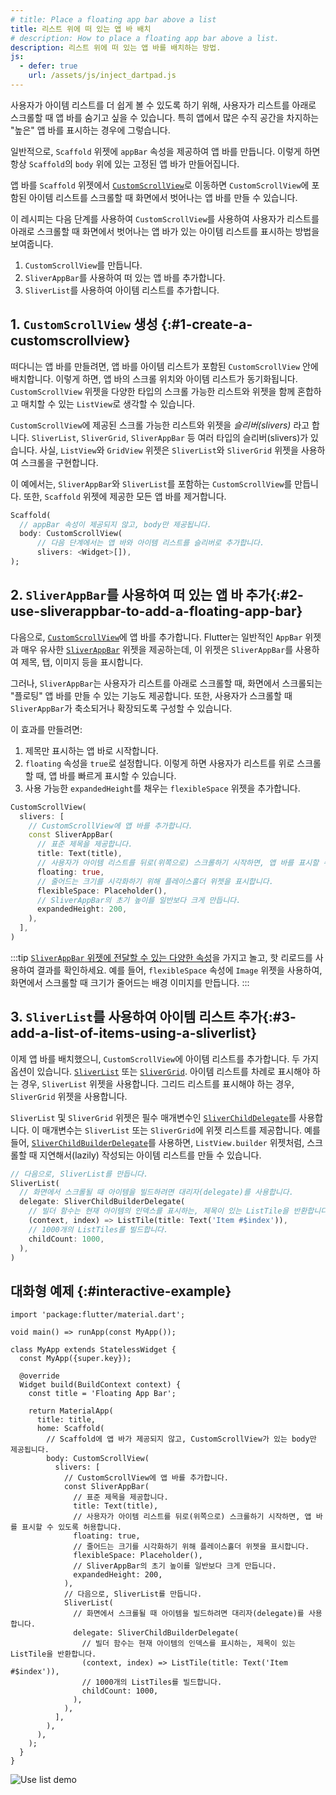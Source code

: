 ```yaml
---
# title: Place a floating app bar above a list
title: 리스트 위에 떠 있는 앱 바 배치
# description: How to place a floating app bar above a list.
description: 리스트 위에 떠 있는 앱 바를 배치하는 방법.
js:
  - defer: true
    url: /assets/js/inject_dartpad.js
---
```


<?code-excerpt path-base="cookbook/lists/floating_app_bar/"?>

사용자가 아이템 리스트를 더 쉽게 볼 수 있도록 하기 위해, 사용자가 리스트를 아래로 스크롤할 때 앱 바를 숨기고 싶을 수 있습니다.
특히 앱에서 많은 수직 공간을 차지하는 "높은" 앱 바를 표시하는 경우에 그렇습니다.

일반적으로, `Scaffold` 위젯에 `appBar` 속성을 제공하여 앱 바를 만듭니다. 
이렇게 하면 항상 `Scaffold`의 `body` 위에 있는 고정된 앱 바가 만들어집니다.

앱 바를 `Scaffold` 위젯에서 [`CustomScrollView`][]로 이동하면 
`CustomScrollView`에 포함된 아이템 리스트를 스크롤할 때 화면에서 벗어나는 앱 바를 만들 수 있습니다.

이 레시피는 다음 단계를 사용하여 `CustomScrollView`를 사용하여 사용자가 리스트를 아래로 스크롤할 때
화면에서 벗어나는 앱 바가 있는 아이템 리스트를 표시하는 방법을 보여줍니다.

1. `CustomScrollView`를 만듭니다.
2. `SliverAppBar`를 사용하여 떠 있는 앱 바를 추가합니다.
3. `SliverList`를 사용하여 아이템 리스트를 추가합니다.

## 1. `CustomScrollView` 생성 {:#1-create-a-customscrollview}

떠다니는 앱 바를 만들려면, 앱 바를 아이템 리스트가 포함된 `CustomScrollView` 안에 배치합니다. 
이렇게 하면, 앱 바의 스크롤 위치와 아이템 리스트가 동기화됩니다. 
`CustomScrollView` 위젯을 다양한 타입의 스크롤 가능한 리스트와 위젯을 함께 혼합하고 매치할 수 있는 
`ListView`로 생각할 수 있습니다.

`CustomScrollView`에 제공된 스크롤 가능한 리스트와 위젯을 _슬리버(slivers)_ 라고 합니다. 
`SliverList`, `SliverGrid`, `SliverAppBar` 등 여러 타입의 슬리버(slivers)가 있습니다. 
사실, `ListView`와 `GridView` 위젯은 `SliverList`와 `SliverGrid` 위젯을 사용하여 스크롤을 구현합니다.

이 예에서는, `SliverAppBar`와 `SliverList`를 포함하는 `CustomScrollView`를 만듭니다. 
또한, `Scaffold` 위젯에 제공한 모든 앱 바를 제거합니다.

<?code-excerpt "lib/starter.dart (CustomScrollView)" replace="/^return //g"?>
```dart
Scaffold(
  // appBar 속성이 제공되지 않고, body만 제공됩니다.
  body: CustomScrollView(
      // 다음 단계에서는 앱 바와 아이템 리스트를 슬리버로 추가합니다. 
      slivers: <Widget>[]),
);
```

## 2. `SliverAppBar`를 사용하여 떠 있는 앱 바 추가{:#2-use-sliverappbar-to-add-a-floating-app-bar}

다음으로, [`CustomScrollView`][]에 앱 바를 추가합니다. 
Flutter는 일반적인 `AppBar` 위젯과 매우 유사한 [`SliverAppBar`][] 위젯을 제공하는데, 
이 위젯은 `SliverAppBar`를 사용하여 제목, 탭, 이미지 등을 표시합니다.

그러나, `SliverAppBar`는 사용자가 리스트를 아래로 스크롤할 때,
화면에서 스크롤되는 "플로팅" 앱 바를 만들 수 있는 기능도 제공합니다. 
또한, 사용자가 스크롤할 때 `SliverAppBar`가 축소되거나 확장되도록 구성할 수 있습니다.

이 효과를 만들려면:

   1. 제목만 표시하는 앱 바로 시작합니다.
   2. `floating` 속성을 `true`로 설정합니다. 
      이렇게 하면 사용자가 리스트를 위로 스크롤할 때, 앱 바를 빠르게 표시할 수 있습니다.
   3. 사용 가능한 `expandedHeight`를 채우는 `flexibleSpace` 위젯을 추가합니다.

<?code-excerpt "lib/step2.dart (SliverAppBar)" replace="/^body: //g;/^\),$/)/g"?>
```dart
CustomScrollView(
  slivers: [
    // CustomScrollView에 앱 바를 추가합니다.
    const SliverAppBar(
      // 표준 제목을 제공합니다.
      title: Text(title),
      // 사용자가 아이템 리스트를 뒤로(위쪽으로) 스크롤하기 시작하면, 앱 바를 표시할 수 있도록 허용합니다.
      floating: true,
      // 줄어드는 크기를 시각화하기 위해 플레이스홀더 위젯을 표시합니다.
      flexibleSpace: Placeholder(),
      // SliverAppBar의 초기 높이를 일반보다 크게 만듭니다.
      expandedHeight: 200,
    ),
  ],
)
```

:::tip
[`SliverAppBar` 위젯에 전달할 수 있는 다양한 속성][various properties you can pass to the `SliverAppBar` widget]을 가지고 놀고, 핫 리로드를 사용하여 결과를 확인하세요. 
예를 들어, `flexibleSpace` 속성에 `Image` 위젯을 사용하여, 화면에서 스크롤할 때 크기가 줄어드는 배경 이미지를 만듭니다.
:::


## 3. `SliverList`를 사용하여 아이템 리스트 추가{:#3-add-a-list-of-items-using-a-sliverlist}

이제 앱 바를 배치했으니, `CustomScrollView`에 아이템 리스트를 추가합니다. 
두 가지 옵션이 있습니다. [`SliverList`][] 또는 [`SliverGrid`][]. 
아이템 리스트를 차례로 표시해야 하는 경우, `SliverList` 위젯을 사용합니다. 
그리드 리스트를 표시해야 하는 경우, `SliverGrid` 위젯을 사용합니다.

`SliverList` 및 `SliverGrid` 위젯은 필수 매개변수인 [`SliverChildDelegate`][]를 사용합니다. 
이 매개변수는 `SliverList` 또는 `SliverGrid`에 위젯 리스트를 제공합니다. 
예를 들어, [`SliverChildBuilderDelegate`][]를 사용하면, 
`ListView.builder` 위젯처럼, 스크롤할 때 지연해서(lazily) 작성되는 아이템 리스트를 만들 수 있습니다.

<?code-excerpt "lib/main.dart (SliverList)" replace="/^\),$/)/g"?>
```dart
// 다음으로, SliverList를 만듭니다.
SliverList(
  // 화면에서 스크롤될 때 아이템을 빌드하려면 대리자(delegate)를 사용합니다.
  delegate: SliverChildBuilderDelegate(
    // 빌더 함수는 현재 아이템의 인덱스를 표시하는, 제목이 있는 ListTile을 반환합니다.
    (context, index) => ListTile(title: Text('Item #$index')),
    // 1000개의 ListTiles를 빌드합니다.
    childCount: 1000,
  ),
)
```

## 대화형 예제 {:#interactive-example}

<?code-excerpt "lib/main.dart"?>
```dartpad title="Flutter Floating AppBar hands-on example in DartPad" run="true"
import 'package:flutter/material.dart';

void main() => runApp(const MyApp());

class MyApp extends StatelessWidget {
  const MyApp({super.key});

  @override
  Widget build(BuildContext context) {
    const title = 'Floating App Bar';

    return MaterialApp(
      title: title,
      home: Scaffold(
        // Scaffold에 앱 바가 제공되지 않고, CustomScrollView가 있는 body만 제공됩니다.
        body: CustomScrollView(
          slivers: [
            // CustomScrollView에 앱 바를 추가합니다.
            const SliverAppBar(
              // 표준 제목을 제공합니다.
              title: Text(title),
              // 사용자가 아이템 리스트를 뒤로(위쪽으로) 스크롤하기 시작하면, 앱 바를 표시할 수 있도록 허용합니다.
              floating: true,
              // 줄어드는 크기를 시각화하기 위해 플레이스홀더 위젯을 표시합니다.
              flexibleSpace: Placeholder(),
              // SliverAppBar의 초기 높이를 일반보다 크게 만듭니다.
              expandedHeight: 200,
            ),
            // 다음으로, SliverList를 만듭니다.
            SliverList(
              // 화면에서 스크롤될 때 아이템을 빌드하려면 대리자(delegate)를 사용합니다.
              delegate: SliverChildBuilderDelegate(
                // 빌더 함수는 현재 아이템의 인덱스를 표시하는, 제목이 있는 ListTile을 반환합니다.
                (context, index) => ListTile(title: Text('Item #$index')),
                // 1000개의 ListTiles를 빌드합니다.
                childCount: 1000,
              ),
            ),
          ],
        ),
      ),
    );
  }
}
```

<noscript>
  <img src="/assets/images/docs/cookbook/floating-app-bar.gif" alt="Use list demo" class="site-mobile-screenshot"/> 
</noscript>


[`CustomScrollView`]: {{site.api}}/flutter/widgets/CustomScrollView-class.html
[`SliverAppBar`]: {{site.api}}/flutter/material/SliverAppBar-class.html
[`SliverChildBuilderDelegate`]: {{site.api}}/flutter/widgets/SliverChildBuilderDelegate-class.html
[`SliverChildDelegate`]: {{site.api}}/flutter/widgets/SliverChildDelegate-class.html
[`SliverGrid`]: {{site.api}}/flutter/widgets/SliverGrid-class.html
[`SliverList`]: {{site.api}}/flutter/widgets/SliverList-class.html
[various properties you can pass to the `SliverAppBar` widget]: {{site.api}}/flutter/material/SliverAppBar/SliverAppBar.html
